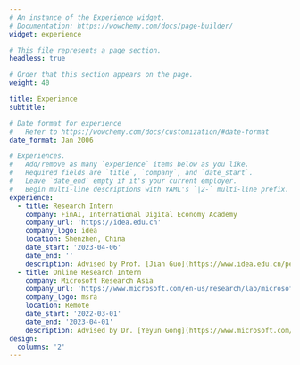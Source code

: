 ```yaml
---
# An instance of the Experience widget.
# Documentation: https://wowchemy.com/docs/page-builder/
widget: experience

# This file represents a page section.
headless: true

# Order that this section appears on the page.
weight: 40

title: Experience
subtitle:

# Date format for experience
#   Refer to https://wowchemy.com/docs/customization/#date-format
date_format: Jan 2006

# Experiences.
#   Add/remove as many `experience` items below as you like.
#   Required fields are `title`, `company`, and `date_start`.
#   Leave `date_end` empty if it's your current employer.
#   Begin multi-line descriptions with YAML's `|2-` multi-line prefix.
experience:
  - title: Research Intern
    company: FinAI, International Digital Economy Academy
    company_url: 'https://idea.edu.cn'
    company_logo: idea
    location: Shenzhen, China
    date_start: '2023-04-06'
    date_end: ''
    description: Advised by Prof. [Jian Guo](https://www.idea.edu.cn/person/guojian/)
  - title: Online Research Intern
    company: Microsoft Research Asia
    company_url: 'https://www.microsoft.com/en-us/research/lab/microsoft-research-asia/'
    company_logo: msra
    location: Remote
    date_start: '2022-03-01'
    date_end: '2023-04-01'
    description: Advised by Dr. [Yeyun Gong](https://www.microsoft.com/en-us/research/people/yegong/)
design:
  columns: '2'
---
```

